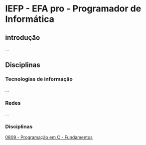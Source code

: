 # IEFP - EFA pro - Programador de Informática
## introdução
...

## Disciplinas
### Tecnologias de informação
...

### Redes
...

### Disciplinas
[0809 - Programação em C - Fundamentos](./0809-ProgramacaoEmC-Fundamentos/)

